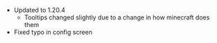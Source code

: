 * Updated to 1.20.4
  * Tooltips changed slightly due to a change in how minecraft does them
* Fixed typo in config screen